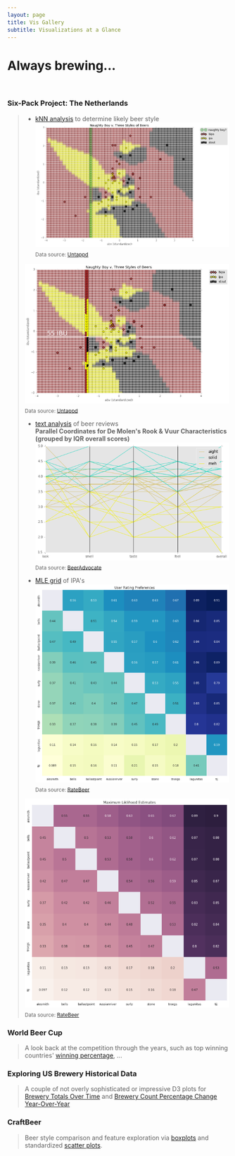 ```yaml
---
layout: page
title: Vis Gallery
subtitle: Visualizations at a Glance
---
```


# Always brewing...

<br>

### Six-Pack Project: The Netherlands
> 
> * [kNN analysis](/code/six_pack_LOC_nb) to determine likely beer style <br>
> <img src="/gallery/2016/sixpack/loc_knn3.png"> <br>
> <sub>Data source: <a href="https://untappd.com/" target="_blank">Untappd</a> </sub>
>
> <img src="/gallery/2016/sixpack/loc_knn2.png"> <br>
> <sub>Data source: <a href="https://untappd.com/" target="_blank">Untappd</a> </sub>
>
> * [text analysis](/code/six_pack_deMolen) of beer reviews <br>
> **Parallel Coordinates for De Molen's Rook & Vuur Characteristics** <br>
> **(grouped by IQR overall scores)** <br>
> <img src="/gallery/2016/sixpack/demolen_pllcoord.png"> <br>
> <sub>Data source: <a href="https://www.beeradvocate.com/beer/profile/11031/57357/" target="_blank">BeerAdvocate</a> </sub>
>
> * [MLE grid](/code/six_pack_tIJ) of IPA's <br>
> <img src="/gallery/2016/sixpack/tij_user_ratings.png"> <br>
> <sub>Data source: <a href="http://www.ratebeer.com/" target="_blank">RateBeer</a></sub>
> 
> <img src="/gallery/2016/sixpack/tij_max_like.png"> <br>
> <sub>Data source: <a href="http://www.ratebeer.com/" target="_blank">RateBeer</a></sub>

### World Beer Cup
> A look back at the competition through the years, such as top winning countries' [winning percentage](wbc_2016), ...
>

### Exploring US Brewery Historical Data
> A couple of not overly sophisticated or impressive D3 plots for [Brewery Totals Over Time](usb_d3_barchart1) and [Brewery Count Percentage Change Year-Over-Year](usb_d3_posneg)

### CraftBeer
> Beer style comparison and feature exploration via <a href="https://endlesspint8.shinyapps.io/cb_sh_bxplt/">boxplots</a> and standardized <a href="https://endlesspint8.shinyapps.io/cb_sh_sct/">scatter plots</a>.
